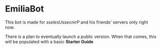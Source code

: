 # EmiliaBot

This bot is made for *sselesUssecnirP* and his friends' servers only right now.

There is a plan to eventually launch a public version. When that comes, this will be populated with a basic **Starter Guide**
 
